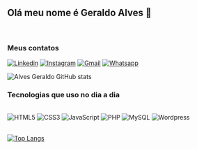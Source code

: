 ## Olá meu nome é Geraldo Alves 👋  

<br>

### Meus contatos 

[![Linkedin](https://img.shields.io/badge/LinkedIn-0077B5?style=for-the-badge&logo=linkedin&logoColor=white)](https://www.linkedin.com/in/alves-geraldo/) 
[![Instagram](https://img.shields.io/badge/Instagram-E4405F?style=for-the-badge&logo=instagram&logoColor=white)](https://instagram.com/ghera.alves)
[![Gmail](https://img.shields.io/badge/Gmail-D14836?style=for-the-badge&logo=gmail&logoColor=white)](jgalvesb@gmail.com)
[![Whatsapp](https://img.shields.io/badge/WhatsApp-25D366?style=for-the-badge&logo=whatsapp&logoColor=white)](https://wa.me/5581991206725)
<br> 

![Alves Geraldo GitHub stats](https://github-readme-stats.vercel.app/api?username=alvesgeraldo&show_icons=true&theme=dracula)
<br>

### Tecnologias que uso no dia a dia

<div><br>
    <img alt="HTML5" src="https://img.shields.io/badge/HTML5-E34F26?style=for-the-badge&logo=html5&logoColor=white" >
    <img alt="CSS3" src="https://img.shields.io/badge/CSS3-1572B6?style=for-the-badge&logo=css3&logoColor=white" >
    <img alt="JavaScript" src="https://img.shields.io/badge/JavaScript-F7DF1E?style=for-the-badge&logo=javascript&logoColor=black" >
    <img alt="PHP" src="https://img.shields.io/badge/PHP-777BB4?style=for-the-badge&logo=php&logoColor=white" >
    <img alt="MySQL" src="https://img.shields.io/badge/MySQL-00000F?style=for-the-badge&logo=mysql&logoColor=white" >
    <img alt="Wordpress" src="https://img.shields.io/badge/Wordpress-21759B?style=for-the-badge&logo=wordpress&logoColor=white" >
</div><br>

[![Top Langs](https://github-readme-stats.vercel.app/api/top-langs/?username=alvesgeraldo)](https://github.com/anuraghazra/github-readme-stats)
